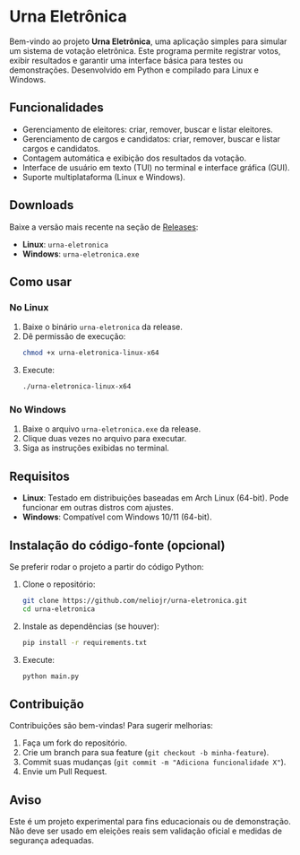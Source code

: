 # Urna Eletrônica

Bem-vindo ao projeto **Urna Eletrônica**, uma aplicação simples para simular um sistema de votação eletrônica. Este programa permite registrar votos, exibir resultados e garantir uma interface básica para testes ou demonstrações. Desenvolvido em Python e compilado para Linux e Windows.

## Funcionalidades
- Gerenciamento de eleitores: criar, remover, buscar e listar eleitores.
- Gerenciamento de cargos e candidatos: criar, remover, buscar e listar cargos e candidatos.
- Contagem automática e exibição dos resultados da votação.
- Interface de usuário em texto (TUI) no terminal e interface gráfica (GUI).
- Suporte multiplataforma (Linux e Windows).

## Downloads
Baixe a versão mais recente na seção de [Releases](https://github.com/neliojr/urna-eletronica/releases/tag/v1.0.0):
- **Linux**: `urna-eletronica`  
- **Windows**: `urna-eletronica.exe`

## Como usar

### No Linux
1. Baixe o binário `urna-eletronica` da release.
2. Dê permissão de execução:
   ```bash
   chmod +x urna-eletronica-linux-x64
   ```
3. Execute:
   ```bash
   ./urna-eletronica-linux-x64
   ```

### No Windows
1. Baixe o arquivo `urna-eletronica.exe` da release.
2. Clique duas vezes no arquivo para executar.
3. Siga as instruções exibidas no terminal.

## Requisitos
- **Linux**: Testado em distribuições baseadas em Arch Linux (64-bit). Pode funcionar em outras distros com ajustes.
- **Windows**: Compatível com Windows 10/11 (64-bit).

## Instalação do código-fonte (opcional)
Se preferir rodar o projeto a partir do código Python:
1. Clone o repositório:
   ```bash
   git clone https://github.com/neliojr/urna-eletronica.git
   cd urna-eletronica
   ```
2. Instale as dependências (se houver):
   ```bash
   pip install -r requirements.txt
   ```
3. Execute:
   ```bash
   python main.py
   ```

## Contribuição
Contribuições são bem-vindas! Para sugerir melhorias:
1. Faça um fork do repositório.
2. Crie um branch para sua feature (`git checkout -b minha-feature`).
3. Commit suas mudanças (`git commit -m "Adiciona funcionalidade X"`).
4. Envie um Pull Request.

## Aviso
Este é um projeto experimental para fins educacionais ou de demonstração. Não deve ser usado em eleições reais sem validação oficial e medidas de segurança adequadas.